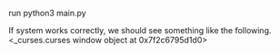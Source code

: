 run
python3 main.py

If system works correctly, we should see something like the following.
<_curses.curses window object at 0x7f2c6795d1d0>
